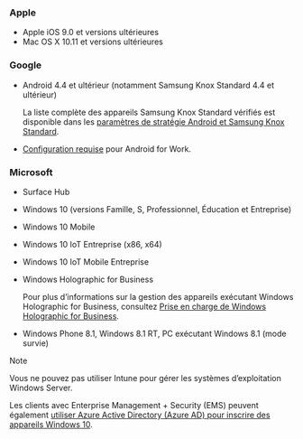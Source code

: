 

### <a name="apple"></a>Apple
- Apple iOS 9.0 et versions ultérieures
- Mac OS X 10.11 et versions ultérieures

### <a name="google"></a>Google
- Android 4.4 et ultérieur (notamment Samsung Knox Standard 4.4 et ultérieur)

  La liste complète des appareils Samsung Knox Standard vérifiés est disponible dans les [paramètres de stratégie Android et Samsung Knox Standard](/intune/supported-devices-browsers#supported-samsung-knox-standard-devices).


- [Configuration requise](https://support.google.com/work/android/answer/6174145?hl=en&ref_topic=6151012) pour Android for Work.

### <a name="microsoft"></a>Microsoft

- Surface Hub
- Windows 10 (versions Famille, S, Professionnel, Éducation et Entreprise)
- Windows 10 Mobile
- Windows 10 IoT Entreprise (x86, x64)
- Windows 10 IoT Mobile Entreprise
- Windows Holographic for Business

  Pour plus d’informations sur la gestion des appareils exécutant Windows Holographic for Business, consultez [Prise en charge de Windows Holographic for Business](../windows-holographic-for-business.md).

- Windows Phone 8.1, Windows 8.1 RT, PC exécutant Windows 8.1 (mode survie)

> [!NOTE]
> Vous ne pouvez pas utiliser Intune pour gérer les systèmes d’exploitation Windows Server.

Les clients avec Enterprise Management + Security (EMS) peuvent également [utiliser Azure Active Directory (Azure AD) pour inscrire des appareils Windows 10](/intune-classic/deploy-use/set-up-windows-device-management-with-microsoft-intune#azure-active-directory-enrollment).


